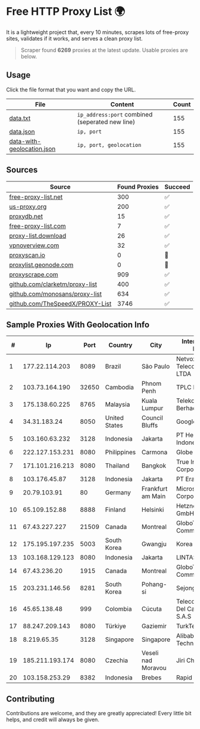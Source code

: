 
# Free HTTP Proxy List 🌍

It is a lightweight project that, every 10 minutes, scrapes lots of free-proxy sites, validates if it works, and serves a clean proxy list.


> Scraper found **6269** proxies at the latest update. Usable proxies are below.

## Usage

Click the file format that you want and copy the URL.


|File|Content|Count|
|----|-------|-----|
|[data.txt](https://raw.githubusercontent.com/themiralay/Proxy-List-World/master/data.txt)|`ip_address:port` combined (seperated new line)|155|
|[data.json](https://raw.githubusercontent.com/themiralay/Proxy-List-World/master/data.json)|`ip, port`|155|
|[data-with-geolocation.json](https://raw.githubusercontent.com/themiralay/Proxy-List-World/master/data-with-geolocation.json)|`ip, port, geolocation`|155|

## Sources

|Source|Found Proxies|Succeed|
|------|-------------|-------|
|[free-proxy-list.net](https://free-proxy-list.net)|300|✅|
|[us-proxy.org](https://www.us-proxy.org)|200|✅|
|[proxydb.net](http://proxydb.net)|15|✅|
|[free-proxy-list.com](https://free-proxy-list.com/?page=&port=&type%5B%5D=http&type%5B%5D=https&up_time=0&search=Search)|7|✅|
|[proxy-list.download](https://www.proxy-list.download/HTTP)|26|✅|
|[vpnoverview.com](https://vpnoverview.com/privacy/anonymous-browsing/free-proxy-servers)|32|✅|
|[proxyscan.io](https://www.proxyscan.io)|0|🚫|
|[proxylist.geonode.com](https://proxylist.geonode.com/api/proxy-list?limit=300&page=1&sort_by=lastChecked&sort_type=desc&protocols=http,https)|0|🚫|
|[proxyscrape.com](https://api.proxyscrape.com/v2/?request=displayproxies&protocol=http&timeout=10000&country=all&ssl=all&anonymity=all)|909|✅|
|[github.com/clarketm/proxy-list](https://raw.githubusercontent.com/clarketm/proxy-list/master/proxy-list-raw.txt)|400|✅|
|[github.com/monosans/proxy-list](https://raw.githubusercontent.com/monosans/proxy-list/main/proxies/http.txt)|634|✅|
|[github.com/TheSpeedX/PROXY-List](https://raw.githubusercontent.com/TheSpeedX/PROXY-List/master/http.txt)|3746|✅|


## Sample Proxies With Geolocation Info

|#|Ip|Port|Country|City|Internet Service Provider|
|-|--|----|-------|----|-------------------------|
|1|177.22.114.203|8089|Brazil|São Paulo|Netvox Telecomunicacoes LTDA|
|2|103.73.164.190|32650|Cambodia|Phnom Penh|TPLC Holdings Ltd|
|3|175.138.60.225|8765|Malaysia|Kuala Lumpur|Telekom Malaysia Berhad|
|4|34.31.183.24|8050|United States|Council Bluffs|Google LLC|
|5|103.160.63.232|3128|Indonesia|Jakarta|PT Herza Digital Indonesia|
|6|222.127.153.231|8080|Philippines|Carmona|Globe Telecom|
|7|171.101.216.213|8080|Thailand|Bangkok|True Internet Corporation CO. Ltd.|
|8|103.176.45.87|3128|Indonesia|Jakarta|PT Era Digital Media|
|9|20.79.103.91|80|Germany|Frankfurt am Main|Microsoft Corporation|
|10|65.109.152.88|8888|Finland|Helsinki|Hetzner Online GmbH|
|11|67.43.227.227|21509|Canada|Montreal|GloboTech Communications|
|12|175.195.197.235|5003|South Korea|Gwangju|Korea Telecom|
|13|103.168.129.123|8080|Indonesia|Jakarta|LINTASARTA|
|14|67.43.236.20|1915|Canada|Montreal|GloboTech Communications|
|15|203.231.146.56|8281|South Korea|Pohang-si|Sejong Telecom|
|16|45.65.138.48|999|Colombia|Cúcuta|Telecomunicaciones Del Catatumbo S.A.S|
|17|88.247.209.143|8080|Türkiye|Gaziemir|TurkTelecom|
|18|8.219.65.35|3128|Singapore|Singapore|Alibaba (US) Technology Co., Ltd.|
|19|185.211.193.174|8080|Czechia|Veseli nad Moravou|Jiri Chalabala|
|20|103.158.253.29|8382|Indonesia|Brebes|Rapid Network|



## Contributing

Contributions are welcome, and they are greatly appreciated! Every
little bit helps, and credit will always be given.

